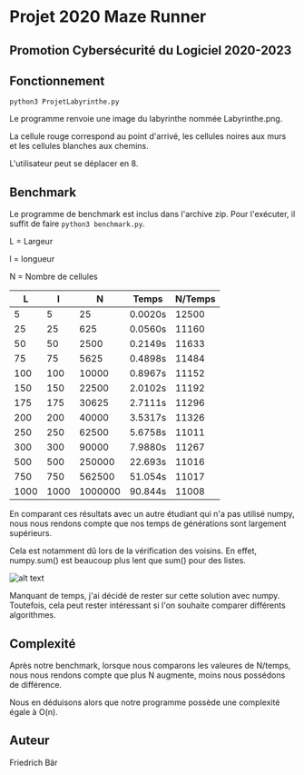 # Projet 2020 Maze Runner

## Promotion Cybersécurité du Logiciel 2020-2023

## Fonctionnement

`python3 ProjetLabyrinthe.py`

Le programme renvoie une image du labyrinthe nommée Labyrinthe.png.

La cellule rouge correspond au point d'arrivé, les cellules noires aux murs et les cellules blanches aux chemins.

L'utilisateur peut se déplacer en 8.

## Benchmark

Le programme de benchmark est inclus dans l'archive zip. Pour l'exécuter, il suffit de faire `python3 benchmark.py`.

L = Largeur

l = longueur

N = Nombre de cellules

| L | l   |N      | Temps | N/Temps|
|---|-----|-------|-------|--------|
|5  |5    |25     |0.0020s|12500   |
|25 |25   |625    |0.0560s|11160   |
|50 |50   |2500   |0.2149s|11633   |
|75 |75   |5625   |0.4898s|11484   |
|100|100  |10000  |0.8967s|11152   |
|150|150  |22500  |2.0102s|11192   |
|175|175  |30625  |2.7111s|11296   |
|200|200  |40000  |3.5317s|11326   |
|250|250  |62500  |5.6758s|11011   |
|300|300  |90000  |7.9880s|11267   |
|500|500  |250000 |22.693s|11016   |
|750|750  |562500 |51.054s|11017   |
|1000|1000|1000000|90.844s|11008   |

En comparant ces résultats avec un autre étudiant qui n'a pas utilisé numpy, nous nous rendons compte que nos temps de générations sont largement supérieurs.

Cela est notamment dû lors de la vérification des voisins. En effet, numpy.sum() est beaucoup plus lent que sum() pour des listes.


![alt text](https://i.ibb.co/PgDhr9R/np.png "Graphe vitesse")

Manquant de temps, j'ai décidé de rester sur cette solution avec numpy. Toutefois, cela peut rester intéressant si l'on souhaite comparer différents algorithmes.

## Complexité

Après notre benchmark, lorsque nous comparons les valeures de N/temps, nous nous rendons compte que plus N augmente, moins nous possédons de différence.

Nous en déduisons alors que notre programme possède une complexité égale à O(n).

## Auteur

Friedrich Bär